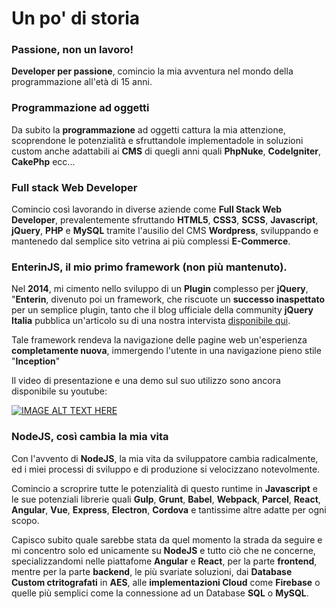 # Un po' di storia

### Passione, non un lavoro!

**Developer per passione**, comincio la mia avventura nel mondo della programmazione all'età di 15 anni.

### Programmazione ad oggetti

Da subito la **programmazione** ad oggetti cattura la mia attenzione, scoprendone le potenzialità e sfruttandole implementadole in soluzioni custom anche adattabili ai **CMS** di quegli anni quali **PhpNuke**, **CodeIgniter**, **CakePhp** ecc...

### Full stack Web Developer

Comincio così lavorando in diverse aziende come **Full Stack Web Developer**, prevalentemente sfruttando **HTML5**, **CSS3**, **SCSS**, **Javascript**, **jQuery**, **PHP** e **MySQL** tramite l'ausilio del CMS **Wordpress**, sviluppando e mantenedo dal semplice sito vetrina ai più complessi **E-Commerce**.

### EnterinJS, il mio primo framework (non più mantenuto).

Nel **2014**, mi cimento nello sviluppo di un **Plugin** complesso per **jQuery**, "**Enterin**, divenuto poi un framework, che riscuote un **successo inaspettato** per un semplice plugin, tanto che il blog ufficiale della community **jQuery Italia** pubblica un'articolo su di una nostra intervista <a rel="nofollow" href="https://www.jqueryitalia.org/enterin-effetti-inception-sulla-tua-pagina-web/">disponibile qui</a>.

Tale framework rendeva la navigazione delle pagine web un'esperienza **completamente nuova**, immergendo l'utente in una navigazione pieno stile "**Inception**"

Il video di presentazione e una demo sul suo utilizzo sono ancora disponibile su youtube:

[![IMAGE ALT TEXT HERE](https://img.youtube.com/vi/t8BnXaBLWf4/0.jpg)](https://www.youtube.com/watch?v=t8BnXaBLWf4)

### NodeJS, così cambia la mia vita

Con l'avvento di **NodeJS**, la mia vita da sviluppatore cambia radicalmente, ed i miei processi di sviluppo e di produzione si velocizzano notevolmente.

Comincio a scroprire tutte le potenzialità di questo runtime in **Javascript** e le sue potenziali librerie quali **Gulp**, **Grunt**, **Babel**, **Webpack**, **Parcel**, **React**, **Angular**, **Vue**, **Express**, **Electron**, **Cordova** e tantissime altre adatte per ogni scopo.

Capisco subito quale sarebbe stata da quel momento la strada da seguire e mi concentro solo ed unicamente su **NodeJS** e tutto ciò che ne concerne, specializzandomi nelle piattafome **Angular** e **React**, per la parte **frontend**, mentre per la parte **backend**, le più svariate soluzioni, dai **Database Custom ctritografati** in **AES**, alle **implementazioni Cloud** come **Firebase** o quelle più semplici come la connessione ad un Database **SQL** o **MySQL**.

